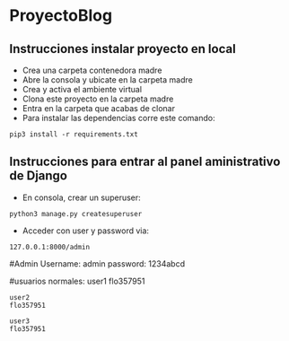 # ProyectoBlog

## Instrucciones instalar proyecto en local
+ Crea una carpeta contenedora madre
+ Abre la consola y ubicate en la carpeta madre
+ Crea y activa el ambiente virtual
+ Clona este proyecto en la carpeta madre
+ Entra en la carpeta que acabas de clonar
+ Para instalar las dependencias corre este comando:

```
pip3 install -r requirements.txt
```

## Instrucciones para entrar al panel aministrativo de Django
+ En consola, crear un superuser:
```
python3 manage.py createsuperuser
```
+ Acceder con user y password via:
```
127.0.0.1:8000/admin
```
#Admin
Username: admin
password: 1234abcd

#usuarios normales: 
    user1
    flo357951

    user2
    flo357951

    user3
    flo357951
